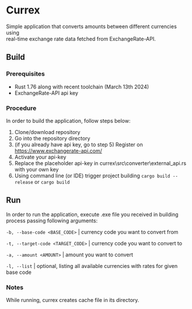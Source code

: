 # Currex
Simple application that converts amounts between different currencies using  
real-time exchange rate data fetched from ExchangeRate-API. 
## Build
### Prerequisites
- Rust 1.76 along with recent toolchain (March 13th 2024)
- ExchangeRate-API api key

### Procedure
In order to build the application, follow steps below:
 1. Clone/download repository
 2. Go into the repository directory
 3. (if you already have api key, go to step 5) Register on https://www.exchangerate-api.com/
 4. Activate your api-key
 5. Replace the placeholder api-key in currex\src\converter\external_api.rs with your own key
 6. Using command line (or IDE) trigger project building
  `cargo build --release` or   `cargo build`

## Run
In order to run the application, execute .exe file you received in building process passing following arguments:

`-b, --base-code <BASE_CODE>` | currency code you want to convert from

`-t, --target-code <TARGET_CODE>` | currency code you want to convert to

`-a, --amount <AMOUNT>` | amount you want to convert

`-l, --list` | optional, listing all available currencies with rates for given base code

### Notes
While running, currex creates cache file in its directory. 
